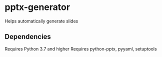 # pptx-generator
Helps automatically generate slides
## Dependencies
Requires Python 3.7 and higher
Requires python-pptx, pyyaml, setuptools
